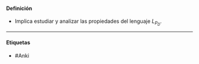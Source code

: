 #### Definición
- Implica estudiar y analizar las propiedades del lenguaje $L_{P_D}$.
***
#### Etiquetas
- #Anki 